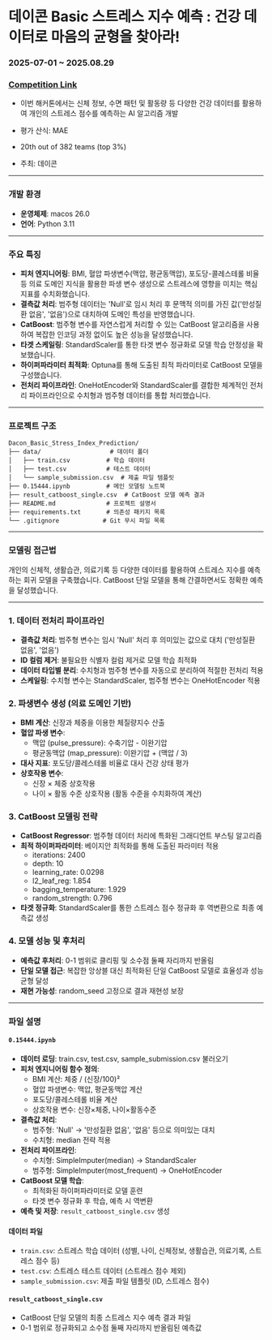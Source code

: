 # 데이콘 Basic 스트레스 지수 예측 : 건강 데이터로 마음의 균형을 찾아라!

### **2025-07-01 ~ 2025.08.29**
### [Competition Link](https://dacon.io/competitions/open/236526/overview/description)
- 이번 해커톤에서는 신체 정보, 수면 패턴 및 활동량 등 다양한 건강 데이터를 활용하여 
개인의 스트레스 점수를 예측하는 AI 알고리즘 개발

- 평가 산식: MAE  

- 20th out of 382 teams (top 3%) 

- 주최: 데이콘
---
### **개발 환경**

- **운영체제**: macos 26.0
- **언어**: Python 3.11

---

### **주요 특징**

- **피처 엔지니어링**: BMI, 혈압 파생변수(맥압, 평균동맥압), 포도당-콜레스테롤 비율 등 의료 도메인 지식을 활용한 파생 변수 생성으로 스트레스에 영향을 미치는 핵심 지표를 수치화했습니다.
- **결측값 처리**: 범주형 데이터는 'Null'로 임시 처리 후 문맥적 의미를 가진 값('만성질환 없음', '없음')으로 대치하여 도메인 특성을 반영했습니다.
- **CatBoost**: 범주형 변수를 자연스럽게 처리할 수 있는 CatBoost 알고리즘을 사용하여 복잡한 인코딩 과정 없이도 높은 성능을 달성했습니다.
- **타겟 스케일링**: StandardScaler를 통한 타겟 변수 정규화로 모델 학습 안정성을 확보했습니다.
- **하이퍼파라미터 최적화**: Optuna를 통해 도출된 최적 파라미터로 CatBoost 모델을 구성했습니다.
- **전처리 파이프라인**: OneHotEncoder와 StandardScaler를 결합한 체계적인 전처리 파이프라인으로 수치형과 범주형 데이터를 통합 처리했습니다.

---



### **프로젝트 구조**

```
Dacon_Basic_Stress_Index_Prediction/
├── data/                   # 데이터 폴더
│   ├── train.csv          # 학습 데이터
│   ├── test.csv           # 테스트 데이터
│   └── sample_submission.csv  # 제출 파일 템플릿
├── 0.15444.ipynb          # 메인 모델링 노트북
├── result_catboost_single.csv  # CatBoost 모델 예측 결과
├── README.md              # 프로젝트 설명서
├── requirements.txt       # 의존성 패키지 목록
└── .gitignore            # Git 무시 파일 목록
```

---

### **모델링 접근법**

개인의 신체적, 생활습관, 의료기록 등 다양한 데이터를 활용하여 스트레스 지수를 예측하는 회귀 모델을 구축했습니다. CatBoost 단일 모델을 통해 간결하면서도 정확한 예측을 달성했습니다.

***

### 1. 데이터 전처리 파이프라인
- **결측값 처리**: 범주형 변수는 임시 'Null' 처리 후 의미있는 값으로 대치 ('만성질환 없음', '없음')
- **ID 컬럼 제거**: 불필요한 식별자 컬럼 제거로 모델 학습 최적화
- **데이터 타입별 분리**: 수치형과 범주형 변수를 자동으로 분리하여 적절한 전처리 적용
- **스케일링**: 수치형 변수는 StandardScaler, 범주형 변수는 OneHotEncoder 적용

### 2. 파생변수 생성 (의료 도메인 기반)
- **BMI 계산**: 신장과 체중을 이용한 체질량지수 산출
- **혈압 파생 변수**: 
  - 맥압 (pulse_pressure): 수축기압 - 이완기압
  - 평균동맥압 (map_pressure): 이완기압 + (맥압 / 3)
- **대사 지표**: 포도당/콜레스테롤 비율로 대사 건강 상태 평가
- **상호작용 변수**: 
  - 신장 × 체중 상호작용
  - 나이 × 활동 수준 상호작용 (활동 수준을 수치화하여 계산)

### 3. CatBoost 모델링 전략
- **CatBoost Regressor**: 범주형 데이터 처리에 특화된 그래디언트 부스팅 알고리즘
- **최적 하이퍼파라미터**: 베이지안 최적화를 통해 도출된 파라미터 적용
  - iterations: 2400
  - depth: 10
  - learning_rate: 0.0298
  - l2_leaf_reg: 1.854
  - bagging_temperature: 1.929
  - random_strength: 0.796
- **타겟 정규화**: StandardScaler를 통한 스트레스 점수 정규화 후 역변환으로 최종 예측값 생성

### 4. 모델 성능 및 후처리
- **예측값 후처리**: 0-1 범위로 클리핑 및 소수점 둘째 자리까지 반올림
- **단일 모델 접근**: 복잡한 앙상블 대신 최적화된 단일 CatBoost 모델로 효율성과 성능 균형 달성
- **재현 가능성**: random_seed 고정으로 결과 재현성 보장

---

### **파일 설명**

#### `0.15444.ipynb`
- **데이터 로딩**: train.csv, test.csv, sample_submission.csv 불러오기
- **피처 엔지니어링 함수 정의**:
  - BMI 계산: 체중 / (신장/100)²
  - 혈압 파생변수: 맥압, 평균동맥압 계산
  - 포도당/콜레스테롤 비율 계산
  - 상호작용 변수: 신장×체중, 나이×활동수준
- **결측값 처리**:
  - 범주형: 'Null' → '만성질환 없음', '없음' 등으로 의미있는 대치
  - 수치형: median 전략 적용
- **전처리 파이프라인**: 
  - 수치형: SimpleImputer(median) → StandardScaler
  - 범주형: SimpleImputer(most_frequent) → OneHotEncoder
- **CatBoost 모델 학습**:
  - 최적화된 하이퍼파라미터로 모델 훈련
  - 타겟 변수 정규화 후 학습, 예측 시 역변환
- **예측 및 저장**: `result_catboost_single.csv` 생성

#### 데이터 파일
- `train.csv`: 스트레스 학습 데이터 (성별, 나이, 신체정보, 생활습관, 의료기록, 스트레스 점수 등)
- `test.csv`: 스트레스 테스트 데이터 (스트레스 점수 제외)
- `sample_submission.csv`: 제출 파일 템플릿 (ID, 스트레스 점수)

#### `result_catboost_single.csv`
- CatBoost 단일 모델의 최종 스트레스 지수 예측 결과 파일
- 0-1 범위로 정규화되고 소수점 둘째 자리까지 반올림된 예측값


